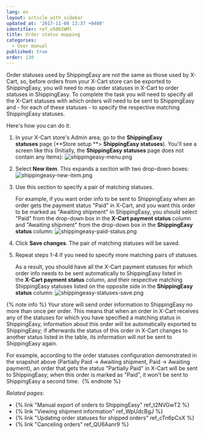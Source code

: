 ```yaml
---
lang: en
layout: article_with_sidebar
updated_at: '2017-11-08 13:37 +0400'
identifier: ref_o506IWMl
title: Order status mapping
categories:
  - User manual
published: true
order: 130
---
```



Order statuses used by ShippingEasy are not the same as those used by X-Cart, so, before orders from your X-Cart store can be exported to ShippingEasy, you will need to map order statuses in X-Cart to order statuses in ShippingEasy. To complete the task you will need to specify all the X-Cart statuses with which orders will need to be sent to ShippingEasy and - for each of these statuses - to specify the respective matching ShippingEasy statuses.

Here's how you can do it:

1.  In your X-Cart store's Admin area, go to the **ShippingEasy statuses** page (**Store setup **> **ShippingEasy statuses**). 
    You'll see a screen like this (Initially, the **ShippingEasy statuses** page does not contain any items):
    ![shippingeasy-menu.png]({{site.baseurl}}/attachments/ref_o506IWMl/shippingeasy-menu.png)
    
    
2.  Select **New item**. This expands a section with two drop-down boxes:
    ![shippingeasy-new-item.png]({{site.baseurl}}/attachments/ref_o506IWMl/shippingeasy-new-item.png)


3.  Use this section to specify a pair of matching statuses. 

    For example, if you want order info to be sent to ShippingEasy when an order gets the payment status "Paid" in X-Cart, and you want this order to be marked as "Awaiting shipment" in ShippingEasy, you should select "Paid" from the drop-down box in the **X-Cart payment status** column and "Awaiting shipment" from the drop-down box in the **ShippingEasy status** column:
    ![shippingeasy-paid-status.png]({{site.baseurl}}/attachments/ref_o506IWMl/shippingeasy-paid-status.png)


4.  Click **Save changes**. The pair of matching statuses will be saved.
    
5.  Repeat steps 1-4 if you need to specify more matching pairs of statuses. 
    
    As a result, you should have all the X-Cart payment statuses for which order info needs to be sent automatically to ShippingEasy listed in the **X-Cart payment status** column, and their respective matching ShippingEasy statuses listed on the opposite side in the **ShippingEasy status** column:
    ![shippingeasy-statuses-save.png]({{site.baseurl}}/attachments/ref_o506IWMl/shippingeasy-statuses-save.png)


{% note info %}
Your store will send order information to ShippingEasy no more than once per order. This means that when an order in X-Cart receives any of the statuses for which you have specified a matching status in ShippingEasy, information about this order will be automatically exported to ShippingEasy; if afterwards the status of this order in X-Cart changes to another status listed in the table, its information will _not_ be sent to ShippingEasy again. 

For example, according to the order statuses configuration demonstrated in the snapshot above (Partially Paid -> Awaiting shipment, Paid -> Awaiting payment), an order that gets the status "Partially Paid" in X-Cart will be sent to ShippingEasy; when this order is marked as "Paid", it won't be sent to ShippingEasy a second time. 
{% endnote %}

_Related pages:_

*   {% link "Manual export of orders to ShippingEasy" ref_t2NVGwT2 %}
*   {% link "Viewing shipment information" ref_WpUdcBgJ %}
*   {% link "Updating order statuses for shipped orders" ref_cTn6pCxX %}
*   {% link "Canceling orders" ref_QU6Aanr9 %}

